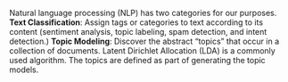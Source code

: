 Natural language processing (NLP) has two categories for our purposes.
**Text Classification**: Assign tags or categories to text according to its content (sentiment analysis, topic labeling, spam detection, and intent detection.)
**Topic Modeling**: Discover the abstract “topics” that occur in a collection of documents. Latent Dirichlet Allocation (LDA) is a commonly used algorithm. The topics are defined as part of generating the topic models.
